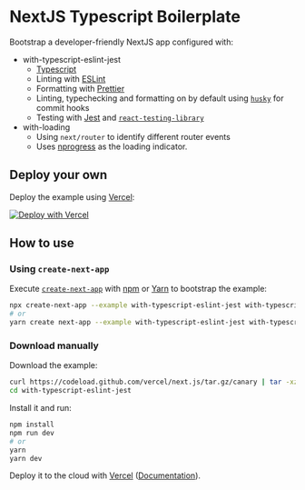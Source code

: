 # NextJS Typescript Boilerplate

Bootstrap a developer-friendly NextJS app configured with:

- with-typescript-eslint-jest
  -  [Typescript](https://www.typescriptlang.org/)
  - Linting with [ESLint](https://eslint.org/)
  - Formatting with [Prettier](https://prettier.io/)
  - Linting, typechecking and formatting on by default using [`husky`](https://github.com/typicode/husky) for commit hooks
  - Testing with [Jest](https://jestjs.io/) and [`react-testing-library`](https://testing-library.com/docs/react-testing-library/intro)
- with-loading
  - Using `next/router` to identify different router events
  - Uses [nprogress](https://github.com/rstacruz/nprogress) as the loading indicator.

## Deploy your own

Deploy the example using [Vercel](https://vercel.com):

[![Deploy with Vercel](https://vercel.com/button)](https://vercel.com/import/project?template=https://github.com/vercel/next.js/tree/canary/examples/with-typescript-eslint-jest)

## How to use

### Using `create-next-app`

Execute [`create-next-app`](https://github.com/vercel/next.js/tree/canary/packages/create-next-app) with [npm](https://docs.npmjs.com/cli/init) or [Yarn](https://yarnpkg.com/lang/en/docs/cli/create/) to bootstrap the example:

```bash
npx create-next-app --example with-typescript-eslint-jest with-typescript-eslint-jest-app
# or
yarn create next-app --example with-typescript-eslint-jest with-typescript-eslint-jest-app
```

### Download manually

Download the example:

```bash
curl https://codeload.github.com/vercel/next.js/tar.gz/canary | tar -xz --strip=2 next.js-canary/examples/with-typescript-eslint-jest
cd with-typescript-eslint-jest
```

Install it and run:

```bash
npm install
npm run dev
# or
yarn
yarn dev
```

Deploy it to the cloud with [Vercel](https://vercel.com/import?filter=next.js&utm_source=github&utm_medium=readme&utm_campaign=next-example) ([Documentation](https://nextjs.org/docs/deployment)).
